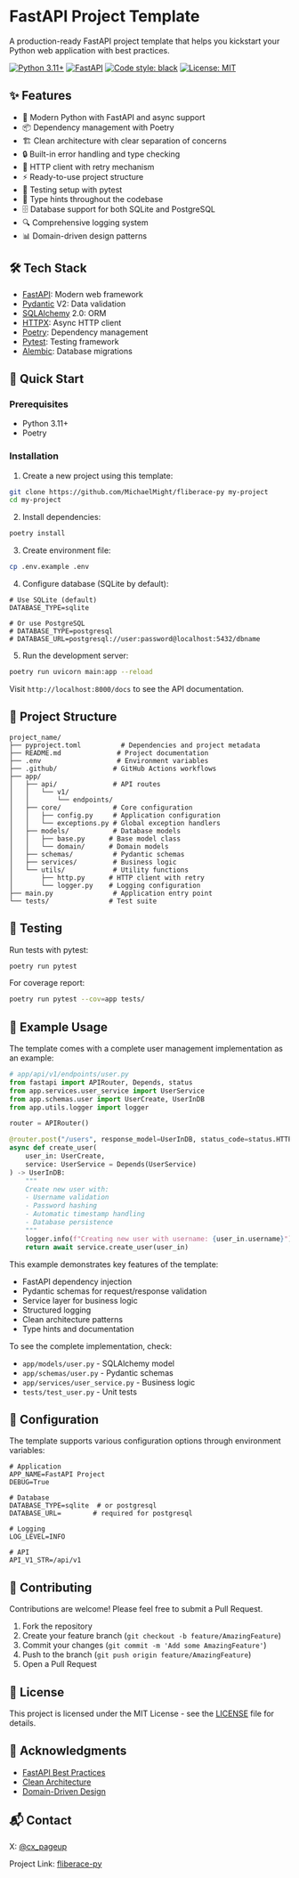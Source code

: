 # FastAPI Project Template

A production-ready FastAPI project template that helps you kickstart your Python web application with best practices.

[![Python 3.11+](https://img.shields.io/badge/python-3.11+-blue.svg)](https://www.python.org/downloads/release/python-3110/)
[![FastAPI](https://img.shields.io/badge/FastAPI-0.104.0-green.svg)](https://fastapi.tiangolo.com)
[![Code style: black](https://img.shields.io/badge/code%20style-black-000000.svg)](https://github.com/psf/black)
[![License: MIT](https://img.shields.io/badge/License-MIT-yellow.svg)](https://opensource.org/licenses/MIT)

## ✨ Features

- 🚀 Modern Python with FastAPI and async support
- 📦 Dependency management with Poetry
- 🏗️ Clean architecture with clear separation of concerns
- 🔒 Built-in error handling and type checking
- 🔄 HTTP client with retry mechanism
- ⚡ Ready-to-use project structure
- 🧪 Testing setup with pytest
- 📝 Type hints throughout the codebase
- 🗄️ Database support for both SQLite and PostgreSQL
- 🔍 Comprehensive logging system
- 📊 Domain-driven design patterns

## 🛠️ Tech Stack

- [FastAPI](https://fastapi.tiangolo.com/): Modern web framework
- [Pydantic](https://docs.pydantic.dev/) V2: Data validation
- [SQLAlchemy](https://www.sqlalchemy.org/) 2.0: ORM
- [HTTPX](https://www.python-httpx.org/): Async HTTP client
- [Poetry](https://python-poetry.org/): Dependency management
- [Pytest](https://docs.pytest.org/): Testing framework
- [Alembic](https://alembic.sqlalchemy.org/): Database migrations

## 🚀 Quick Start

### Prerequisites

- Python 3.11+
- Poetry

### Installation

1. Create a new project using this template:
```bash
git clone https://github.com/MichaelMight/fliberace-py my-project
cd my-project
```

2. Install dependencies:
```bash
poetry install
```

3. Create environment file:
```bash
cp .env.example .env
```

4. Configure database (SQLite by default):
```env
# Use SQLite (default)
DATABASE_TYPE=sqlite

# Or use PostgreSQL
# DATABASE_TYPE=postgresql
# DATABASE_URL=postgresql://user:password@localhost:5432/dbname
```

5. Run the development server:
```bash
poetry run uvicorn main:app --reload
```

Visit `http://localhost:8000/docs` to see the API documentation.

## 📁 Project Structure

```
project_name/
├── pyproject.toml          # Dependencies and project metadata
├── README.md              # Project documentation
├── .env                   # Environment variables
├── .github/              # GitHub Actions workflows
├── app/
│   ├── api/              # API routes
│   │   └── v1/
│   │       └── endpoints/
│   ├── core/             # Core configuration
│   │   ├── config.py     # Application configuration
│   │   └── exceptions.py # Global exception handlers
│   ├── models/           # Database models
│   │   ├── base.py      # Base model class
│   │   └── domain/      # Domain models
│   ├── schemas/          # Pydantic schemas
│   ├── services/         # Business logic
│   └── utils/            # Utility functions
│       ├── http.py      # HTTP client with retry
│       └── logger.py    # Logging configuration
├── main.py               # Application entry point
└── tests/               # Test suite
```

## 🧪 Testing

Run tests with pytest:
```bash
poetry run pytest
```

For coverage report:
```bash
poetry run pytest --cov=app tests/
```

## 📝 Example Usage

The template comes with a complete user management implementation as an example:

```python
# app/api/v1/endpoints/user.py
from fastapi import APIRouter, Depends, status
from app.services.user_service import UserService
from app.schemas.user import UserCreate, UserInDB
from app.utils.logger import logger

router = APIRouter()

@router.post("/users", response_model=UserInDB, status_code=status.HTTP_201_CREATED)
async def create_user(
    user_in: UserCreate,
    service: UserService = Depends(UserService)
) -> UserInDB:
    """
    Create new user with:
    - Username validation
    - Password hashing
    - Automatic timestamp handling
    - Database persistence
    """
    logger.info(f"Creating new user with username: {user_in.username}")
    return await service.create_user(user_in)
```

This example demonstrates key features of the template:
- FastAPI dependency injection
- Pydantic schemas for request/response validation
- Service layer for business logic
- Structured logging
- Clean architecture patterns
- Type hints and documentation

To see the complete implementation, check:
- `app/models/user.py` - SQLAlchemy model
- `app/schemas/user.py` - Pydantic schemas
- `app/services/user_service.py` - Business logic
- `tests/test_user.py` - Unit tests

## 🔧 Configuration

The template supports various configuration options through environment variables:

```env
# Application
APP_NAME=FastAPI Project
DEBUG=True

# Database
DATABASE_TYPE=sqlite  # or postgresql
DATABASE_URL=        # required for postgresql

# Logging
LOG_LEVEL=INFO

# API
API_V1_STR=/api/v1
```

## 🤝 Contributing

Contributions are welcome! Please feel free to submit a Pull Request.

1. Fork the repository
2. Create your feature branch (`git checkout -b feature/AmazingFeature`)
3. Commit your changes (`git commit -m 'Add some AmazingFeature'`)
4. Push to the branch (`git push origin feature/AmazingFeature`)
5. Open a Pull Request

## 📄 License

This project is licensed under the MIT License - see the [LICENSE](LICENSE) file for details.

## 🙏 Acknowledgments

- [FastAPI Best Practices](https://fastapi.tiangolo.com/tutorial/)
- [Clean Architecture](https://blog.cleancoder.com/uncle-bob/2012/08/13/the-clean-architecture.html)
- [Domain-Driven Design](https://martinfowler.com/bliki/DomainDrivenDesign.html)

## 📬 Contact

X: [@cx_pageup](https://x.com/cx_pageup)

Project Link: [fliberace-py](https://github.com/MichaelMight/liberace-py)

